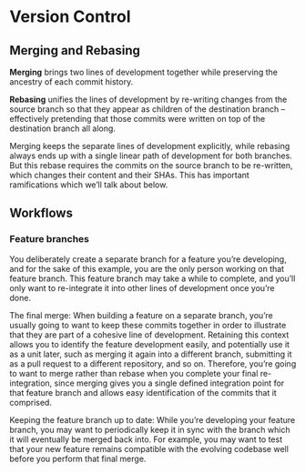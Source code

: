 # Version Control #

## Merging and Rebasing ##

**Merging** brings two lines of development together while preserving the ancestry of each commit history.

**Rebasing** unifies the lines of development by re-writing changes from the source branch so that they appear as children of the destination branch – effectively pretending that those commits were written on top of the destination branch all along.

Merging keeps the separate lines of development explicitly, while rebasing always ends up with a single linear path of development for both branches. But this rebase requires the commits on the source branch to be re-written, which changes their content and their SHAs. This has important ramifications which we’ll talk about below.

## Workflows ##

### Feature branches ###

You deliberately create a separate branch for a feature you’re developing, and for the sake of this example, you are the only person working on that feature branch. This feature branch may take a while to complete, and you’ll only want to re-integrate it into other lines of development once you’re done.

The final merge: When building a feature on a separate branch, you’re usually going to want to keep these commits together in order to illustrate that they are part of a cohesive line of development. Retaining this context allows you to identify the feature development easily, and potentially use it as a unit later, such as merging it again into a different branch, submitting it as a pull request to a different repository, and so on. Therefore, you’re going to want to merge rather than rebase when you complete your final re-integration, since merging gives you a single defined integration point for that feature branch and allows easy identification of the commits that it comprised.

Keeping the feature branch up to date: While you’re developing your feature branch, you may want to periodically keep it in sync with the branch which it will eventually be merged back into. For example, you may want to test that your new feature remains compatible with the evolving codebase well before you perform that final merge. 		